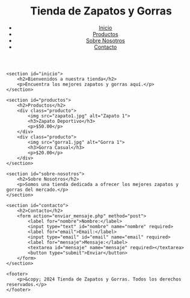 <!DOCTYPE html>
<html lang="es">
<head>
    <meta charset="UTF-8">
    <meta name="viewport" content="width=device-width, initial-scale=1.0">
    <title>Tienda de Zapatos y Gorras</title>
    <link rel="stylesheet" href="styles.css">
</head>
<body>
    <header>
        <h1>Tienda de Zapatos y Gorras</h1>
        <nav>
            <ul>
                <li><a href="#inicio">Inicio</a></li>
                <li><a href="#productos">Productos</a></li>
                <li><a href="#sobre-nosotros">Sobre Nosotros</a></li>
                <li><a href="#contacto">Contacto</a></li>
            </ul>
        </nav>
    </header>

    <section id="inicio">
        <h2>Bienvenidos a nuestra tienda</h2>
        <p>Encuentra los mejores zapatos y gorras aquí.</p>
    </section>

    <section id="productos">
        <h2>Productos</h2>
        <div class="producto">
            <img src="zapato1.jpg" alt="Zapato 1">
            <h3>Zapato Deportivo</h3>
            <p>$50.00</p>
        </div>
        <div class="producto">
            <img src="gorra1.jpg" alt="Gorra 1">
            <h3>Gorra Casual</h3>
            <p>$20.00</p>
        </div>
    </section>

    <section id="sobre-nosotros">
        <h2>Sobre Nosotros</h2>
        <p>Somos una tienda dedicada a ofrecer los mejores zapatos y gorras del mercado.</p>
    </section>

    <section id="contacto">
        <h2>Contacto</h2>
        <form action="enviar_mensaje.php" method="post">
            <label for="nombre">Nombre:</label>
            <input type="text" id="nombre" name="nombre" required>
            <label for="email">Email:</label>
            <input type="email" id="email" name="email" required>
            <label for="mensaje">Mensaje:</label>
            <textarea id="mensaje" name="mensaje" required></textarea>
            <button type="submit">Enviar</button>
        </form>
    </section>

    <footer>
        <p>&copy; 2024 Tienda de Zapatos y Gorras. Todos los derechos reservados.</p>
    </footer>
</body>
</html>

